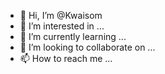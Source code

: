 - 👋 Hi, I’m @Kwaisom
- 👀 I’m interested in ...
- 🌱 I’m currently learning ...
- 💞️ I’m looking to collaborate on ...
- 📫 How to reach me ...

<!---
Kwaisom/Kwaisom is a ✨ special ✨ repository because its `README.md` (this file) appears on your GitHub profile.
You can click the Preview link to take a look at your changes.
--->
